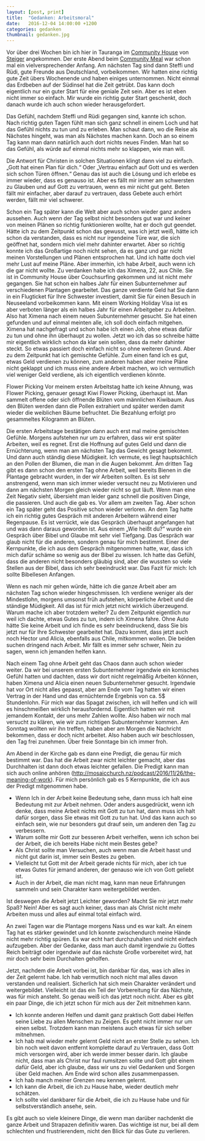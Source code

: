 ```yaml
---
layout: [post, print]
title:  "Gedanken: Arbeitsmoral"
date:   2016-12-04 14:00:00 +1200
categories: gedanken
thumbnail: gedanken.jpg
---
```


Vor über drei Wochen bin ich hier in Tauranga im [Community House](http://nz.steiger.org/the-wharf) von [Steiger](http://nz.steiger.org/) angekommen.
Der erste Abend beim [Community Meal](http://nz.steiger.org/the-wharf) war schon mal ein vielversprechender Anfang. Am nächsten Tag sind dann Steffi und Rüdi, gute Freunde aus Deutschland, vorbeikommen. Wir hatten eine richtig gute Zeit übers Wochenende und haben einiges unternommen. Nicht einmal das Erdbeben auf der Südinsel hat die Zeit getrübt. Das kann doch eigentlich nur ein guter Start für eine geniale Zeit sein. Aber es ist eben nicht immer so einfach. Mir wurde ein richtig guter Start geschenkt, doch danach wurde ich auch schon wieder herausgefordert.

Das Gefühl, nachdem Steffi und Rüdi gegangen sind, kannte ich schon. Nach richtig guten Tagen fühlt man sich ganz schnell in einem Loch und hat das Gefühl nichts zu tun und zu erleben. Man schaut dann, wo die Reise als Nächstes hingeht, was man als Nächstes machen kann. Doch an so einem Tag kann man dann natürlich auch dort nichts neues Finden. Man hat so das Gefühl, als würde auf einmal nichts mehr so klappen, wie man will.

Die Antwort für Christen in solchen Situationen klingt dann viel zu einfach. „Gott hat einen Plan für dich.“ Oder „Vertrau einfach auf Gott und es werden sich schon Türen öffnen.“ Genau das ist auch die Lösung und ich erlebe es immer wieder, dass es genauso ist. Aber es fällt mir immer am schwersten zu Glauben und auf Gott zu vertrauen, wenn es mir nicht gut geht. Beten fällt mir einfacher, aber darauf zu vertrauen, dass Gebete auch erhört werden, fällt mir viel schwerer.

Schon ein Tag später kann die Welt aber auch schon wieder ganz anders aussehen. Auch wenn der Tag selbst nicht besonders gut war und keiner von meinen Plänen so richtig funktionieren wollte, hat er doch gut geendet. Hätte ich zu dem Zeitpunkt schon das gewusst, was ich jetzt weiß, hätte ich schon da verstanden, dass es nicht nur irgendeine Türe war, die sich geöffnet hat, sondern mich viel mehr dahinter erwartet. Aber so richtig konnte ich das Großartige noch nicht sehen, da es ganz und gar nicht meinen Vorstellungen und Plänen entsprochen hat. Und ich hatte doch viel mehr Lust auf meine Pläne. Aber immerhin, ich habe Arbeit, auch wenn ich die gar nicht wollte. 
Zu verdanken habe ich das Ximena, 22, aus Chile. Sie ist in Community House über Couchsurfing gekommen und ist nicht mehr gegangen. Sie hat schon ein halbes Jahr für einen Subunternehmer auf verschiedenen Plantagen gearbeitet. Das ganze verdiente Geld hat Sie dann in ein Flugticket für Ihre Schwester investiert, damit Sie für einen Besuch in Neuseeland vorbeikommen kann. Mit einem Working Holiday Visa ist es aber verboten länger als ein halbes Jahr für einen Arbeitgeber zu Arbeiten. Also hat Ximena nach einem neuen Subunternehmer gesucht. Sie hat einen gefunden und auf einmal meinten alle, ich soll doch einfach mitgehen. Ximena hat nachgefragt und schon habe ich einen Job, ohne etwas dafür zu tun und ohne ihn überhaupt zu wollen. Jetzt wo ich das so schreibe hätte mir eigentlich wirklich schon da klar sein sollen, dass da mehr dahinter steckt. So etwas passiert doch einfach nicht so ohne weiteren Grund. Aber zu dem Zeitpunkt hat ich gemischte Gefühle. Zum einen fand ich es gut, etwas Geld verdienen zu können, zum anderen haben aber meine Pläne nicht geklappt und ich muss eine andere Arbeit machen, wo ich vermutlich viel weniger Geld verdiene, als ich eigentlich verdienen könnte.

Flower Picking
Vor meinem ersten Arbeitstag hatte ich keine Ahnung, was Flower Picking, genauer gesagt Kiwi Flower Picking, überhaupt ist. Man sammelt offene oder sich öffnende Blüten vom männlichen Kiwibaum. Aus den Blüten werden dann die Pollen extrahiert und später werden damit wieder die weiblichen Bäume befruchtet. Die Bezahlung erfolgt pro gesammeltes Kilogramm an Blüten.

Die ersten Arbeitstage bestätigen dann auch erst mal meine gemischten Gefühle. Morgens aufstehen nur um zu erfahren, dass wir erst später Arbeiten, weil es regnet. Erst die Hoffnung auf gutes Geld und dann die Ernüchterung, wenn man am nächsten Tag das Gewicht gesagt bekommt. Und dann auch ständig diese Müdigkeit. Ich vermute, es liegt hauptsächlich an den Pollen der Blumen, die man in die Augen bekommt. Am dritten Tag gibt es dann schon den ersten Tag ohne Arbeit, weil bereits Bienen in die Plantage gebracht wurden, in der wir Arbeiten sollten. Es ist sehr anstrengend, wenn man sich immer wieder versucht neu zu Motivieren und dann am nächsten Morgen gleich wieder nicht so gut läuft.
Wenn man eine Zeit Negativ sieht, übersieht man leider ganz schnell die positiven Dinge, die passieren. Und auch die gab es. Vor allem am zweiten Tag. Aber schon ein Tag später geht das Positive schon wieder verloren. An dem Tag hatte ich ein richtig gutes Gespräch mit anderen Arbeitern während einer Regenpause. Es ist verrückt, wie das Gespräch überhaupt angefangen hat und was dann daraus geworden ist. Aus einem „Wie heißt du?“ wurde ein Gespräch über Bibel und Glaube mit sehr viel Tiefgang. Das Gespräch war glaub nicht für die anderen, sondern genau für mich bestimmt. Einer der Kernpunkte, die ich aus dem Gespräch mitgenommen hatte, war, dass ich mich dafür schäme so wenig aus der Bibel zu wissen. Ich hatte das Gefühl, dass die anderen nicht besonders gläubig sind, aber die wussten so viele Stellen aus der Bibel, dass ich sehr beeindruckt war. Das Fazit für mich: Ich sollte Bibellesen Anfangen.

Wenn es nach mir gehen würde, hätte ich die ganze Arbeit aber am nächsten Tag schon wieder hingeschmissen. Ich verdiene weniger als der Mindestlohn, morgens umsonst früh aufstehen, körperliche Arbeit und die ständige Müdigkeit. All das ist für mich jetzt nicht wirklich überzeugend. Warum mache ich aber trotzdem weiter? Zu dem Zeitpunkt eigentlich nur weil ich dachte, etwas Gutes zu tun, indem ich Ximena fahre. Ohne Auto hätte Sie keine Arbeit und ich finde es sehr beeindruckend, dass Sie bis jetzt nur für Ihre Schwester gearbeitet hat. Dazu kommt, dass jetzt auch noch Hector und Alicia, ebenfalls aus Chile, mitkommen wollen. Die beiden suchen dringend nach Arbeit. Mir fällt es immer sehr schwer, Nein zu sagen, wenn ich jemanden helfen kann.

Nach einem Tag ohne Arbeit geht das Chaos dann auch schon wieder weiter. Da wir bei unserem ersten Subunternehmer irgendwie ein komisches Gefühl hatten und dachten, dass wir dort nicht regelmäßig Arbeiten können, haben Ximena und Alicia einen neuen Subunternehmer gesucht. Irgendwie hat vor Ort nicht alles gepasst, aber am Ende vom Tag hatten wir einen Vertrag in der Hand und das ernüchternde Ergebnis von ca. 5$ Stundenlohn. Für mich war das Spagat zwischen, ich will helfen und ich will es hinschmeißen wirklich herausfordernd. Eigentlich hatten wir mit jemandem Kontakt, der uns mehr Zahlen wollte. Also haben wir noch mal versucht zu klären, wie wir zum richtigen Subunternehmer kommen. Am Sonntag wollten wir ihn treffen, haben aber am Morgen die Nachricht bekommen, dass er doch nicht arbeitet. Also haben auch wir beschlossen, den Tag frei zunehmen. Über freie Sonntage bin ich immer froh.

Am Abend in der Kirche gab es dann eine Predigt, die genau für mich bestimmt war. Das hat die Arbeit zwar nicht leichter gemacht, aber das Durchhalten ist dann doch etwas leichter gefallen. Die Predigt kann man sich auch online anhören (http://mosaicchurch.nz/podcast/2016/11/26/the-meaning-of-work).
Für mich persönlich gab es 5 Kernpunkte, die ich aus der Predigt mitgenommen habe.

- Wenn Ich in der Arbeit keine Bedeutung sehe, dann muss ich halt eine Bedeutung mit zur Arbeit nehmen. Oder anders ausgedrückt, wenn ich denke, dass meine Arbeit nichts mit Gott zu tun hat, dann muss ich halt dafür sorgen, dass Sie etwas mit Gott zu tun hat. Und das kann auch so einfach sein, wie nur besonders gut drauf sein, um anderen den Tag zu verbessern.
- Warum sollte mir Gott zur besseren Arbeit verhelfen, wenn ich schon bei der Arbeit, die ich bereits Habe nicht mein Bestes gebe?
- Als Christ sollte man Versuchen, auch wenn man die Arbeit hasst und nicht gut darin ist, immer sein Bestes zu geben.
- Vielleicht tut Gott mit der Arbeit gerade nichts für mich, aber ich tue etwas Gutes für jemand anderen, der genauso wie ich von Gott geliebt ist.
- Auch in der Arbeit, die man nicht mag, kann man neue Erfahrungen sammeln und sein Charakter kann weitergebildet werden. 

Ist deswegen die Arbeit jetzt Leichter geworden? Macht Sie mir jetzt mehr Spaß? Nein! Aber es sagt auch keiner, dass man als Christ nicht mehr Arbeiten muss und alles auf einmal total einfach wird.

An zwei Tagen war die Plantage morgens Nass und es war kalt. An einem Tag hat es stärker gewindet und Ich konnte zwischendurch meine Hände nicht mehr richtig spüren. Es war echt hart durchzuhalten und nicht einfach aufzugeben. Aber der Gedanke, dass man auch damit irgendwie zu Gottes Reich beiträgt oder irgendwie auf das nächste Große vorbereitet wird, hat mir doch sehr beim Durchalten geholfen.

Jetzt, nachdem die Arbeit vorbei ist, bin dankbar für das, was ich alles in der Zeit gelernt habe. Ich hab vermutlich noch nicht mal alles davon verstanden und realisiert. Sicherlich hat sich mein Charakter verändert und weitergebildet. Vielleicht ist das ein Teil der Vorbereitung für das Nächste, was für mich ansteht. So genau weiß ich das jetzt noch nicht. Aber es gibt ein paar Dinge, die ich jetzt schon für mich aus der Zeit mitnehmen kann.

- Ich konnte anderen Helfen und damit ganz praktisch Gott dabei Helfen seine Liebe zu allen Menschen zu Zeigen. Es geht nicht immer nur um einen selbst. Trotzdem kann man meistens auch etwas für sich selber mitnehmen.	
- Ich hab mal wieder mehr gelernt Geld nicht an erster Stelle zu sehen. Ich bin noch weit davon entfernt komplette darauf zu Vertrauen, dass Gott mich versorgen wird, aber ich werde immer besser darin. Ich glaube nicht, dass man als Christ nur faul rumsitzen sollte und Gott gibt einem dafür Geld, aber ich glaube, dass wir uns zu viel Gedanken und Sorgen über Geld machen. Am Ende wird schon alles zusammenpassen.
- Ich hab manch meiner Grenzen neu kennen gelernt.
- Ich kann die Arbeit, die ich zu Hause habe, wieder deutlich mehr schätzen.
- Ich sollte viel dankbarer für die Arbeit, die ich zu Hause habe und für selbstverständlich ansehe, sein.

Es gibt auch so viele kleinere Dinge, die wenn man darüber nachdenkt die ganze Arbeit und Strapazen definitiv waren. Das wichtige ist nur, bei all dem schlechten und frustrierendem, nicht den Blick für das Gute zu verlieren.